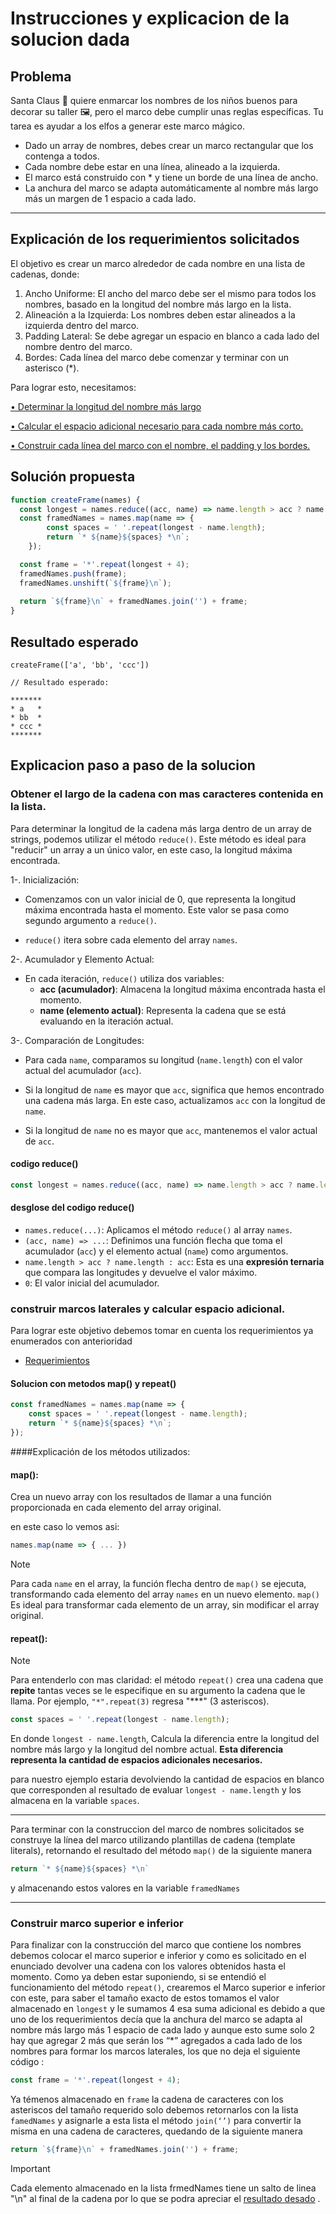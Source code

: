 # Instrucciones y explicacion de la solucion dada

## Problema

Santa Claus 🎅 quiere enmarcar los nombres de los niños buenos para decorar su taller 🖼️, pero el marco debe cumplir unas reglas específicas. Tu tarea es ayudar a los elfos a generar este marco mágico.

* Dado un array de nombres, debes crear un marco rectangular que los contenga a todos.
* Cada nombre debe estar en una línea, alineado a la izquierda.
* El marco está construido con * y tiene un borde de una línea de ancho.
* La anchura del marco se adapta automáticamente al nombre más largo más un margen de 1 espacio a cada lado.
---

## Explicación de los requerimientos solicitados

El objetivo es crear un marco alrededor de cada nombre en una lista de cadenas, donde:
1.	Ancho Uniforme: El ancho del marco debe ser el mismo para todos los nombres, basado en la longitud del nombre más largo en la lista.
2.	Alineación a la Izquierda: Los nombres deben estar alineados a la izquierda dentro del marco.
3.	Padding Lateral: Se debe agregar un espacio en blanco a cada lado del nombre dentro del marco.
4.	Bordes: Cada línea del marco debe comenzar y terminar con un asterisco (*).

Para lograr esto, necesitamos:

[•	Determinar la longitud del nombre más largo](#obtener-el-largo-de-la-cadena-con-mas-caracteres-contenida-en-la-lista)

[•	Calcular el espacio adicional necesario para cada nombre más corto.](#agregar-los-marcos-laterales)

[•	Construir cada línea del marco con el nombre, el padding y los bordes.](#agregar-los-marcos-laterales)


## Solución propuesta

```javascript
function createFrame(names) {
  const longest = names.reduce((acc, name) => name.length > acc ? name.length : acc, 0);
  const framedNames = names.map(name => {
		const spaces = ' '.repeat(longest - name.length);
		return `* ${name}${spaces} *\n`;
	});

  const frame = '*'.repeat(longest + 4);
  framedNames.push(frame);
  framedNames.unshift(`${frame}\n`);
  
  return `${frame}\n` + framedNames.join('') + frame;
}
```

## Resultado esperado
```
createFrame(['a', 'bb', 'ccc'])

// Resultado esperado:

*******
* a   *
* bb  *
* ccc *
*******
```

## Explicacion paso a paso de la solucion

### Obtener el largo de la cadena con mas caracteres contenida en la lista.

Para determinar la longitud de la cadena más larga dentro de un array de strings, podemos utilizar el método `reduce()`. Este método es ideal para "reducir" un array a un único valor, en este caso, la longitud máxima encontrada.

1-.	Inicialización:
* Comenzamos con un valor inicial de 0, que representa la longitud máxima encontrada hasta el momento. Este valor se pasa como segundo argumento a `reduce()`.

* `reduce()` itera sobre cada elemento del array `names`.

2-.	Acumulador y Elemento Actual:

*	En cada iteración, `reduce()` utiliza dos variables:
	+	**acc (acumulador)**: Almacena la longitud máxima encontrada hasta el momento.
	+	**name (elemento actual)**: Representa la cadena que se está evaluando en la iteración actual.

3-. Comparación de Longitudes:

*	Para cada `name`, comparamos su longitud (`name.length`) con el valor actual del acumulador (`acc`).

*	Si la longitud de `name` es mayor que `acc`, significa que hemos encontrado una cadena más larga. En este caso, actualizamos `acc` con la longitud de `name`.
*	Si la longitud de `name` no es mayor que `acc`, mantenemos el valor actual de `acc`.

#### codigo reduce()
```javaScript
const longest = names.reduce((acc, name) => name.length > acc ? name.length : acc, 0);
```
#### desglose del codigo reduce()

*	`names.reduce(...)`: Aplicamos el método `reduce()` al array `names`.
*	`(acc, name) => ...`: Definimos una función flecha que toma el acumulador (`acc`) y el elemento actual (`name`) como argumentos.
*	`name.length > acc ? name.length : acc`: Esta es una **expresión ternaria** que compara las longitudes y devuelve el valor máximo.
*	`0`: El valor inicial del acumulador.

### construir marcos laterales y calcular espacio adicional.

Para lograr este objetivo debemos tomar en cuenta los requerimientos ya enumerados con anterioridad

*	[Requerimientos](#explicación-de-los-requerimientos-solicitados)

#### Solucion con metodos map() y repeat()
```javaScript
const framedNames = names.map(name => {
    const spaces = ' '.repeat(longest - name.length);
    return `* ${name}${spaces} *\n`;
});
```

####Explicación de los métodos utilizados:

#### map():

Crea un nuevo array con los resultados de llamar a una función proporcionada en cada elemento del array original.

en este caso lo vemos asi:

```js
names.map(name => { ... })
```
>[!NOTE]
>Para cada `name` en el array, la función flecha dentro de `map()` se ejecuta, transformando cada elemento del array `names` en un nuevo elemento. `map()` Es ideal para transformar cada elemento de un array, sin modificar el array original.

#### repeat():

>[!NOTE] 
>Para entenderlo con mas claridad: el método `repeat()` crea una cadena que **repite** tantas veces se le especifique en su argumento la cadena que le llama. Por ejemplo, `"*".repeat(3)` regresa "\***" (3 asteriscos).
>
>
```js
const spaces = ' '.repeat(longest - name.length);
```

En donde `longest - name.length`,  Calcula la diferencia entre la longitud del nombre más largo y la longitud del nombre actual. **Esta diferencia representa la cantidad de espacios adicionales necesarios.**

para nuestro ejemplo estaria devolviendo la cantidad de espacios en blanco que corresponden al resultado de evaluar `longest - name.length` y los almacena en la variable `spaces`. 

---

Para terminar con la construccion del marco de nombres solicitados se construye la línea del marco utilizando plantillas de cadena (template literals), retornando el resultado del método `map()` de la siguiente manera
 
 ```js
 return `* ${name}${spaces} *\n`
 ```

y almacenando estos valores en la variable `framedNames`

---

### Construir marco superior e inferior

Para finalizar con la construcción del marco que contiene los nombres debemos colocar el marco superior e inferior y como es solicitado en el enunciado devolver una cadena con los valores obtenidos hasta el momento. 
Como ya deben estar suponiendo, si se entendió el funcionamiento del método `repeat()`, crearemos el Marco superior e inferior con este, para saber el tamaño exacto de estos tomamos el valor almacenado en `longest` y le sumamos 4 esa suma adicional es debido a que uno de los requerimientos decía que la anchura del marco se adapta al nombre más largo más 1 espacio de cada lado y aunque esto sume solo 2 hay que agregar 2 más que serán los “\*” agregados a cada lado de los nombres para formar los marcos laterales, los que no deja el siguiente código :

```javaScript
const frame = '*'.repeat(longest + 4);
```
Ya témenos almacenado en `frame` la cadena de caracteres con los asteriscos del tamaño requerido solo debemos retornarlos con la lista `famedNames` y asignarle a esta lista el método `join(‘’)` para convertir la misma en una cadena de caracteres, quedando de la siguiente manera
```javaScript
return `${frame}\n` + framedNames.join('') + frame;
```
>[!important]
>Cada elemento almacenado en la lista frmedNames tiene un salto de linea \"\\n" al final de la cadena por lo que se podra apreciar el [resultado desado](#resultado-esperado) .
